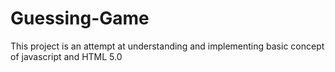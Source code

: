 # Guessing-Game
This project is an attempt at understanding and implementing basic concept of javascript and HTML 5.0
